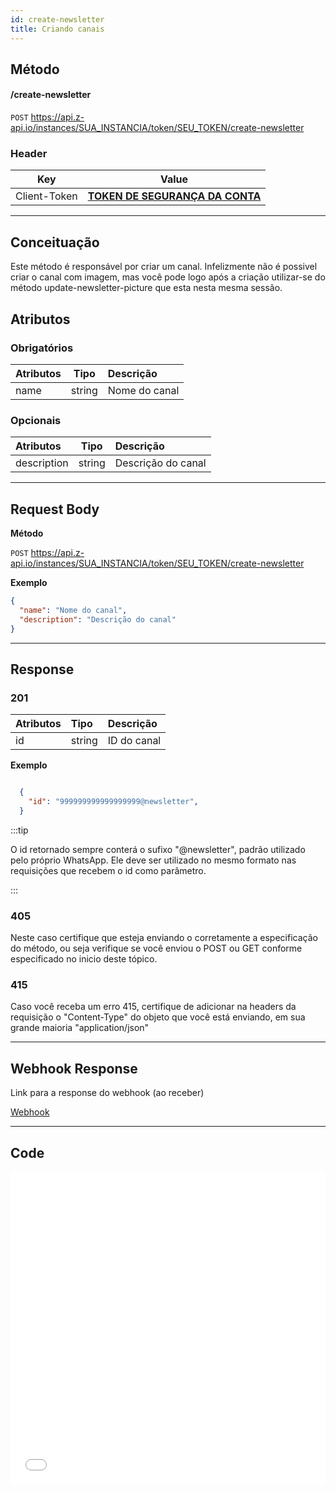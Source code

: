 ```yaml
---
id: create-newsletter
title: Criando canais
---
```


## Método

#### /create-newsletter

`POST` https://api.z-api.io/instances/SUA_INSTANCIA/token/SEU_TOKEN/create-newsletter

### Header

|      Key       |            Value            |
| :------------: |     :-----------------:     |
|  Client-Token  | **[TOKEN DE SEGURANÇA DA CONTA](../security/client-token)** |
---

## Conceituação

Este método é responsável por criar um canal. Infelizmente não é possivel criar o canal com imagem, mas você pode logo após a criação utilizar-se do método update-newsletter-picture que esta nesta mesma sessão.


## Atributos

### Obrigatórios

| Atributos | Tipo      | Descrição      |
| :-------- | :-------: | :------------- |
|  name     |  string   |  Nome do canal |

### Opcionais

| Atributos   | Tipo   | Descrição           |
| :---------- | :----: | :--------          |
| description | string | Descrição do canal |

---


## Request Body

**Método**

`POST` https://api.z-api.io/instances/SUA_INSTANCIA/token/SEU_TOKEN/create-newsletter

**Exemplo**

```json
{
  "name": "Nome do canal",
  "description": "Descrição do canal"
}
```

---


## Response

### 201

| Atributos      | Tipo   | Descrição                 |
| :------------- | :----- | :------------------------ |
| id             | string | ID do canal          |

**Exemplo**

```json

  {
    "id": "999999999999999999@newsletter",
  }

```

:::tip

O id retornado sempre conterá o sufixo "@newsletter", padrão utilizado pelo próprio WhatsApp. Ele deve ser utilizado no mesmo formato nas requisições que recebem o id como parâmetro.

:::

### 405

Neste caso certifique que esteja enviando o corretamente a especificação do método, ou seja verifique se você enviou o POST ou GET conforme especificado no inicio deste tópico.

### 415

Caso você receba um erro 415, certifique de adicionar na headers da requisição o "Content-Type" do objeto que você está enviando, em sua grande maioria "application/json"

---

## Webhook Response

Link para a response do webhook (ao receber)

[Webhook](../webhooks/on-message-received#response)

---

## Code

<iframe src="//api.apiembed.com/?source=https://raw.githubusercontent.com/Z-API/z-api-docs/main/json-examples/create-newsletter.json&targets=all" frameborder="0" scrolling="no" width="100%" height="500px" seamless></iframe>
